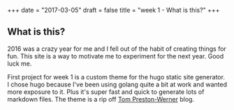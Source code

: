 +++
date = "2017-03-05"
draft = false
title = "week 1 - What is this?"
+++
## What is this?

2016 was a crazy year for me and I fell out of the habit of creating things for fun. This site is a way to motivate me to experiment for the next year.
Good luck me.

First project for week 1 is a custom theme for the hugo static site generator. I chose hugo because I've been using golang quite a bit at work and wanted more exposure to it. Plus it's super fast and quick to generate lots of markdown files. The theme is a rip off [Tom Preston-Werner](http://tom.preston-werner.com/) blog.
